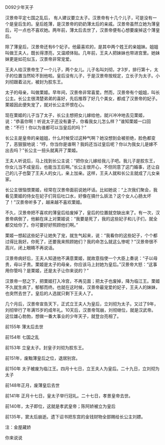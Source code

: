 D092少年天子

汉景帝平定七国之乱后， 有人建议要立太子。汉景帝有十几个儿子，可是没有一个是皇后生的。皇后姓薄，是汉景帝的奶奶薄太后的亲戚。汉景帝虽然立她为薄皇后，可一点也不喜欢她。两年前，薄太后去世了，汉景帝便有心想要废掉这个薄皇后。

除了薄皇后，汉景帝还有6个妃子。他最喜欢的，是其中两个姓王的亲姐妹。姐姐叫做王夫人，既长得漂亮，又温顺体贴。几年前，王夫人把妹妹也带进宫里。她妹妹更是如花似玉，汉景帝非常宠爱。

王夫人给汉景帝生了一个儿子，两个女儿。儿子名叫刘彻，才3岁，排行第十，太子的位置当然轮不到他啦。皇后没有儿子，于是汉景帝按规定，立长子为太子。小刘彻跟着沾光，被封为胶东王。

太子的母亲，叫做栗姬。早年间，汉景帝非常喜爱。然而，汉景帝有个姐姐，叫长公主。长公主很清楚弟弟的喜好，先后推荐了好几个美女，都成了汉景帝的妃子。栗姬因此便失宠了，就对长公主怀恨在心。

现在栗姬的儿子当了太子，长公主想把女儿嫁给他，就兴冲冲地去见栗姬，说：“恭喜你啊！听说太子还没有妻子，你看我女儿怎么样？”谁知栗姬一口回绝：“不行！你以为谁都可以当皇后的吗？”

长公主是皇帝的亲姐姐，什么时候受过这种气啊？她没想到会被拒绝，脸色都变了，恶狠狠地说：“哼，你当你是谁啊？我妈还当过皇后呢？你以为我女儿是嫁不出去吗？”长公主一扭头就离开了栗姬。

王夫人听说后，马上找到长公主说：“把你女儿嫁给我儿子吧。我儿子是胶东王，你女儿当不成皇后，也能当王后啊。”长公主很开心，不但同意了这门婚事，还让自己的儿子也娶了王夫人的女儿，亲上加亲。这样，王夫人就和长公主就成了儿女亲家。

长公主很恼恨栗姬，经常在汉景帝面前说她坏话。比如她说：“上次我们聚会，我看见栗姬的侍女在妃子们背后吐口水，好像在搞什么妖法？这个女人心肠太坏了！”汉景帝听多了，越来越不喜欢栗姬。

不久，汉景帝把不喜欢的薄皇后给废掉了，皇后的位置就空缺出来了。有一次，汉景帝病倒了，他躺在床上对栗姬说：“我要是死了，我的这些妃子和儿子们，就全都交给你了。你可要好好照顾他们啊。”

栗姬一想起这些妃子让她失了宠，就生气起来，说：“我看你的这些妃子，个个都过得比我好。你死了，还要我来照顾她们？我的命怎么就这么惨呢？”汉景帝很不高兴，闭上眼睛不再说话。

汉景帝病好后，王夫人知道他不满意栗姬，就故意指使一个大臣上奏说：“子以母贵，母以子贵。栗姬是太子的母亲，你应该马上封她为皇后。”汉景帝大怒：“这事用你管吗？是栗姬，还是太子让你来说的？”

汉景帝一怒之下，把栗姬打入冷宫，不再见面；把太子也废掉，降为临江王。栗姬不久就生病了，郁郁而终。也就在这时候，汉景帝最宠爱的妃子，王夫人的妹妹，也突然去世了。皇后的人选就只剩下王夫人了。

几个月后，汉景帝宣告天下，正式立王夫人为皇后，立刘彻为太子。又过了9年，刘彻举行了年满15岁的成年礼。10天后，汉景帝驾崩，刘彻继位，就是汉武帝。这位雄心勃勃，想做一番大事业的少年天子，就登台亮相了。



前155年 薄太后去世

前154年 七国之乱

前153年 立皇太子。封皇子刘彻为胶东王。

前151年，废黜薄皇后之位，退居别宫。

前150年 太子被废为临江王。四月十七日，立王夫人为皇后。二十九日，立刘彻为太子

前148年正月，废薄皇后去世 

前141年 正月十七日，皇太子举行冠礼。二十七日，孝景皇帝去世。

前140年，太子即位，这就是孝武皇帝；陈阿娇被立为皇后

前135年，窦太后崩逝。遗下诏书把东宫的金钱财物全部赐给长公主刘嫖。



注：金屋藏娇



你来说说